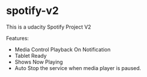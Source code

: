 # spotify-v2
This is a udacity Spotify Project V2

Features:


*  Media Control Playback On Notification
*  Tablet Ready
*  Shows Now Playing
*  Auto Stop the service when media player is paused.


